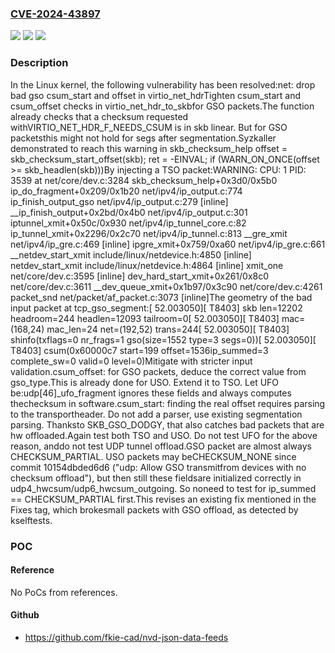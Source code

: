### [CVE-2024-43897](https://cve.mitre.org/cgi-bin/cvename.cgi?name=CVE-2024-43897)
![](https://img.shields.io/static/v1?label=Product&message=Linux&color=blue)
![](https://img.shields.io/static/v1?label=Version&message=5b1997487a3f%3C%20f01c5e335fbb%20&color=brighgreen)
![](https://img.shields.io/static/v1?label=Vulnerability&message=n%2Fa&color=brighgreen)

### Description

In the Linux kernel, the following vulnerability has been resolved:net: drop bad gso csum_start and offset in virtio_net_hdrTighten csum_start and csum_offset checks in virtio_net_hdr_to_skbfor GSO packets.The function already checks that a checksum requested withVIRTIO_NET_HDR_F_NEEDS_CSUM is in skb linear. But for GSO packetsthis might not hold for segs after segmentation.Syzkaller demonstrated to reach this warning in skb_checksum_help	offset = skb_checksum_start_offset(skb);	ret = -EINVAL;	if (WARN_ON_ONCE(offset >= skb_headlen(skb)))By injecting a TSO packet:WARNING: CPU: 1 PID: 3539 at net/core/dev.c:3284 skb_checksum_help+0x3d0/0x5b0 ip_do_fragment+0x209/0x1b20 net/ipv4/ip_output.c:774 ip_finish_output_gso net/ipv4/ip_output.c:279 [inline] __ip_finish_output+0x2bd/0x4b0 net/ipv4/ip_output.c:301 iptunnel_xmit+0x50c/0x930 net/ipv4/ip_tunnel_core.c:82 ip_tunnel_xmit+0x2296/0x2c70 net/ipv4/ip_tunnel.c:813 __gre_xmit net/ipv4/ip_gre.c:469 [inline] ipgre_xmit+0x759/0xa60 net/ipv4/ip_gre.c:661 __netdev_start_xmit include/linux/netdevice.h:4850 [inline] netdev_start_xmit include/linux/netdevice.h:4864 [inline] xmit_one net/core/dev.c:3595 [inline] dev_hard_start_xmit+0x261/0x8c0 net/core/dev.c:3611 __dev_queue_xmit+0x1b97/0x3c90 net/core/dev.c:4261 packet_snd net/packet/af_packet.c:3073 [inline]The geometry of the bad input packet at tcp_gso_segment:[   52.003050][ T8403] skb len=12202 headroom=244 headlen=12093 tailroom=0[   52.003050][ T8403] mac=(168,24) mac_len=24 net=(192,52) trans=244[   52.003050][ T8403] shinfo(txflags=0 nr_frags=1 gso(size=1552 type=3 segs=0))[   52.003050][ T8403] csum(0x60000c7 start=199 offset=1536ip_summed=3 complete_sw=0 valid=0 level=0)Mitigate with stricter input validation.csum_offset: for GSO packets, deduce the correct value from gso_type.This is already done for USO. Extend it to TSO. Let UFO be:udp[46]_ufo_fragment ignores these fields and always computes thechecksum in software.csum_start: finding the real offset requires parsing to the transportheader. Do not add a parser, use existing segmentation parsing. Thanksto SKB_GSO_DODGY, that also catches bad packets that are hw offloaded.Again test both TSO and USO. Do not test UFO for the above reason, anddo not test UDP tunnel offload.GSO packet are almost always CHECKSUM_PARTIAL. USO packets may beCHECKSUM_NONE since commit 10154dbded6d6 ("udp: Allow GSO transmitfrom devices with no checksum offload"), but then still these fieldsare initialized correctly in udp4_hwcsum/udp6_hwcsum_outgoing. So noneed to test for ip_summed == CHECKSUM_PARTIAL first.This revises an existing fix mentioned in the Fixes tag, which brokesmall packets with GSO offload, as detected by kselftests.

### POC

#### Reference
No PoCs from references.

#### Github
- https://github.com/fkie-cad/nvd-json-data-feeds

